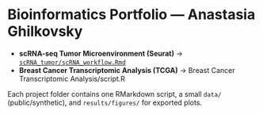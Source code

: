 # Bioinformatics Portfolio — Anastasia Ghilkovsky


- **scRNA-seq Tumor Microenvironment (Seurat)** → [`scRNA_tumor/scRNA_workflow.Rmd`](scRNA_tumor/scRNA_workflow.Rmd)
- **Breast Cancer Transcriptomic Analysis (TCGA)** → Breast Cancer Transcriptomic Analysis/script.R


Each project folder contains one RMarkdown script, a small `data/` (public/synthetic), and `results/figures/` for exported plots. 
